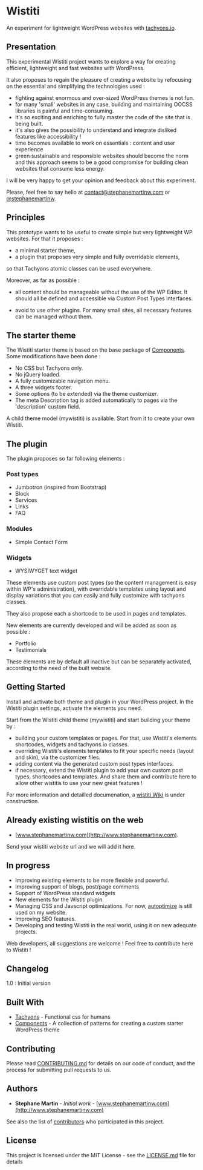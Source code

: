 # Wistiti

An experiment for lightweight WordPress websites with [tachyons.io](https://github.com/tachyons-css/tachyons/).


## Presentation

This experimental Wistiti project wants to explore a way for creating efficient, lightweight and fast websites with WordPress.

It also proposes to regain the pleasure of creating a website by refocusing on the essential and simplifying the technologies used :

* fighting against enormous and over-sized WordPress themes is not fun.
* for many 'small' websites in any case, building and maintaining OOCSS libraries is painful and time-consuming.
* it's so exciting and enriching to fully master the code of the site that is being built.
* it's also gives the possibility to understand and integrate disliked features like accessibility !
* time becomes available to work on essentials : content and user experience
* green sustainable and responsible websites should become the norm and this approach seems to be a good compromise for building clean websites that consume less energy.


I will be very happy to get your opinion and feedback about this experiment.

Please, feel free to say hello at contact@stephanemartinw.com or [@stephanemartinw](https://twitter.com/StephaneMartinW).


## Principles

This prototype wants to be useful to create simple but very lightweight WP websites.
For that it proposes :

* a minimal starter theme,
* a plugin that proposes very simple and fully overridable elements,

so that Tachyons atomic classes can be used everywhere.

Moreover, as far as possible :

* all content should be manageable without the use of the WP Editor.
It should all be defined and accessible via Custom Post Types interfaces.

* avoid to use other plugins. For many small sites, all necessary features can be managed without them.


## The starter theme

The Wistiti starter theme is based on the base package of [Components](http://components.underscores.me/).
Some modifications have been done :

* No CSS but Tachyons only.
* No jQuery loaded.
* A fully customizable navigation menu.
* A three widgets footer.
* Some options (to be extended) via the theme customizer.
* The meta Description tag is added automatically to pages via the 'description' custom field.

A child theme model (mywistiti) is available. Start from it to create your own Wistiti.


## The plugin

The plugin proposes so far following elements :

### Post types

* Jumbotron (inspired from Bootstrap)
* Block
* Services
* Links
* FAQ

### Modules

* Simple Contact Form

### Widgets

* WYSIWYGET text widget


These elements use custom post types (so the content management is easy within WP's administration), with overridable templates using layout and display variations that you can easily and fully customize with tachyons classes.

They also propose each a shortcode to be used in pages and templates.

New elements are currently developed and will be added as soon as possible :
* Portfolio
* Testimonials

These elements are by default all inactive but can be separately activated, according to the need of the built website.


## Getting Started

Install and activate both theme and plugin in your WordPress project. In the Wistiti plugin settings, activate the elements you need.

Start from the Wistiti child theme (mywistiti) and start building your theme by :

* building your custom templates or pages. For that, use Wistiti's elements shortcodes, widgets and tachyons.io classes.
* overriding Wistiti's elements templates to fit your specific needs (layout and skin), via the customizer files.
* adding content via the generated custom post types interfaces.
* if necessary, extend the Wistiti plugin to add your own custom post types, shortcodes and templates. And share them and contribute here to allow other wistitis to use your new great features !

For more information and detailled documenation, a [wistiti Wiki](https://github.com/stephanemartinw/wistiti/wiki) is under construction.


## Already existing wistitis on the web

* [www.stephanemartinw.com](http://www.stephanemartinw.com).

Send your wistiti website url and we will add it here.


## In progress

* Improving existing elements to be more flexible and powerful.
* Improving support of blogs, post/page comments
* Support of WordPress standard widgets
* New elements for the Wistiti plugin.
* Managing CSS and Javscript optimizations. For now, [autoptimize](https://wordpress.org/plugins/autoptimize/) is still used on my website.
* Improving SEO features.
* Developing and testing Wistiti in the real world, using it on new adequate projects.

Web developers, all suggestions are welcome ! Feel free to contribute here to Wistiti !


## Changelog

1.0 : Initial version


## Built With

* [Tachyons](https://github.com/tachyons-css/tachyons/) - Functional css for humans
* [Components](https://github.com/Automattic/theme-components) - A collection of patterns for creating a custom starter WordPress theme


## Contributing

Please read [CONTRIBUTING.md](https://gist.github.com/stephanemartinw) for details on our code of conduct, and the process for submitting pull requests to us.


## Authors

* **Stephane Martin** - *Initial work* - [www.stephanemartinw.com](http://www.stephanemartinw.com)

See also the list of [contributors](https://github.com/stephanemartinw/wistiti/contributors) who participated in this project.


## License

This project is licensed under the MIT License - see the [LICENSE.md](LICENSE.md) file for details
